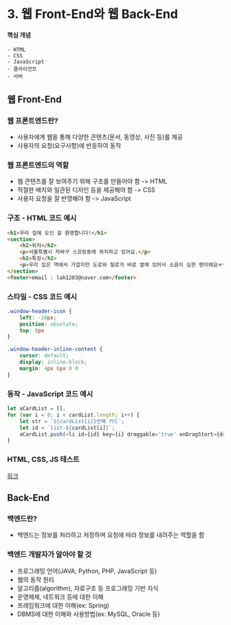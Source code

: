 # 3. 웹 Front-End와 웹 Back-End
#### 핵심 개념
```
- HTML
- CSS
- JavaScript
- 클라이언트
- 서버
```

## 웹 Front-End
### 웹 프론트엔드란?
- 사용자에게 웹을 통해 다양한 콘텐츠(문서, 동영상, 사진 등)를 제공
- 사용자의 요청(요구사항)에 반응하여 동작
### 웹 프론트엔드의 역할
- 웹 콘텐츠를 잘 보여주기 위해 구조를 만들어야 함 -> HTML
- 적절한 배치와 일관된 디자인 등을 제공해야 함 -> CSS
- 사용자 요청을 잘 반영해야 함 -> JavaScript
### 구조 - HTML 코드 예시
```html
<h1>우리 집에 오신 걸 환영합니다!</h1>
<section>
    <h2>위치</h2>
    <p>서울특별시 자바구 스프링동에 위치하고 있어요.</p>
    <h2>특징</h2>
    <p>우리 집은 역에서 가깝지만 도로와 철로가 바로 옆에 있어서 소음이 심한 편이에요ㅠㅠ</p>
</section>
<footer>email : lah1203@naver.com</footer>
```
### 스타일 - CSS 코드 예시
```css
.window-header-icon {
    left: -28px;
    position: absolute;
    top: 8px
}

.window-header-inline-content {
    cursor: default;
    display: inline-block;
    margin: 4px 6px 0 0
}
```
### 동작 - JavaScript 코드 예시
```javascript
let aCardList = [];
for (var i = 0; i < cardList.length; i++) {
    let str = `S{cardList[i]}번째 카드`;
    let id = `list-${cardList[i]}`;
    aCardList.push(<li id={id} key={i} draggable='true' onDragStart={dragStart}>{str}</li>)
}
```
### HTML, CSS, JS 테스트
[링크](https://html-css-js.com/)

## Back-End
### 백엔드란?
- 백엔드는 정보를 처리하고 저장하며 요청에 따라 정보를 내려주는 역할을 함
### 백엔드 개발자가 알아야 할 것
- 프로그래밍 언어(JAVA, Python, PHP, JavaScript 등)
- 웹의 동작 원리
- 알고리즘(algorithm), 자료구조 등 프로그래밍 기반 지식
- 운영체제, 네트워크 등에 대한 이해
- 프레임워크에 대한 이해(ex: Spring)
- DBMS에 대한 이해와 사용방법(ex: MySQL, Oracle 등)

